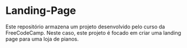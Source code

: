 # Landing-Page
Este repositório armazena um projeto desenvolvido pelo curso da FreeCodeCamp. Neste caso, este projeto é focado em criar uma landing page para uma loja de pianos.
